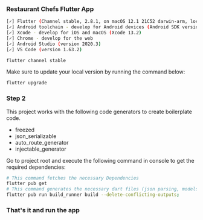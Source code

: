 
### Restaurant Chefs Flutter App

```bash
[✓] Flutter (Channel stable, 2.8.1, on macOS 12.1 21C52 darwin-arm, locale en-PH)
[✓] Android toolchain - develop for Android devices (Android SDK version 31.0.0)
[✓] Xcode - develop for iOS and macOS (Xcode 13.2)
[✓] Chrome - develop for the web
[✓] Android Studio (version 2020.3)
[✓] VS Code (version 1.63.2)
```


```bash
flutter channel stable
```

Make sure to update your local version by running the command below:

```bash
flutter upgrade
```

### Step 2
This project works with the following code generators to create boilerplate code.

- freezed
- json_serializable
- auto_route_generator
- injectable_generator

Go to project root and execute the following command in console to get the required dependencies:

```bash
# This command fetches the necessary Dependencies
flutter pub get
# This command generates the necessary dart files (json parsing, models, etc)
flutter pub run build_runner build --delete-conflicting-outputs;
```
### That's it and run the app
